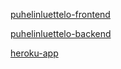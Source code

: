 [puhelinluettelo-frontend](https://github.com/PyryV/fullstackpalautukset/tree/master/osa2/puhelinluettelo)

[puhelinluettelo-backend](https://github.com/PyryV/puhelinluettelo-backend)

[heroku-app](https://polar-savannah-98645.herokuapp.com/)
